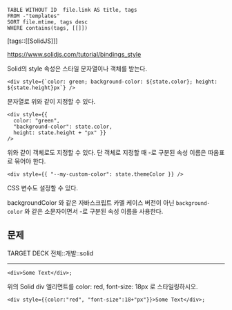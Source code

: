 <!--Basic Template V0.0.2 Start -->
```dataview
TABLE WITHOUT ID  file.link AS title, tags
FROM -"templates"
SORT file.mtime, tags desc
WHERE contains(tags, [[]])
```
<!--Basic Template V0.0.2 End -->
[tags::[[SolidJS]]]

https://www.solidjs.com/tutorial/bindings_style

Solid의 style 속성은 스타일 문자열이나 객체를 받는다.

```tsx
<div style={`color: green; background-color: ${state.color}; height: ${state.height}px`} />
```

문자열로 위와 같이 지정할 수 있다.

```tsx
<div style={{
  color: "green",
  "background-color": state.color,
  height: state.height + "px" }}
/>
```

위와 같이 객체로도 지정할 수 있다. 단 객체로 지정할 때 -로 구분된 속성 이름은 따옴표로 묶어야 한다.

```tsx
<div style={{ "--my-custom-color": state.themeColor }} />
```

CSS 변수도 설정할 수 있다.

backgroundColor 와 같은 자바스크립트 카멜 케이스 버전이 아닌 `background-color` 와 같은 소문자이면서 -로 구분된 속성 이름을 사용한다.

## 문제

TARGET DECK
전체::개발::solid

---

<!--ankiQ-->

```tsx
<div>Some Text</div>;
```

위의 Solid div 엘리먼트를 color: red, font-size: 18px 로 스타일링하시오.

<!--ankiA-->

```tsx
<div style={{color:"red", "font-size":18+"px"}}>Some Text</div>;
```

<!--ankiE-->
<!--ID: 1664961205088-->
